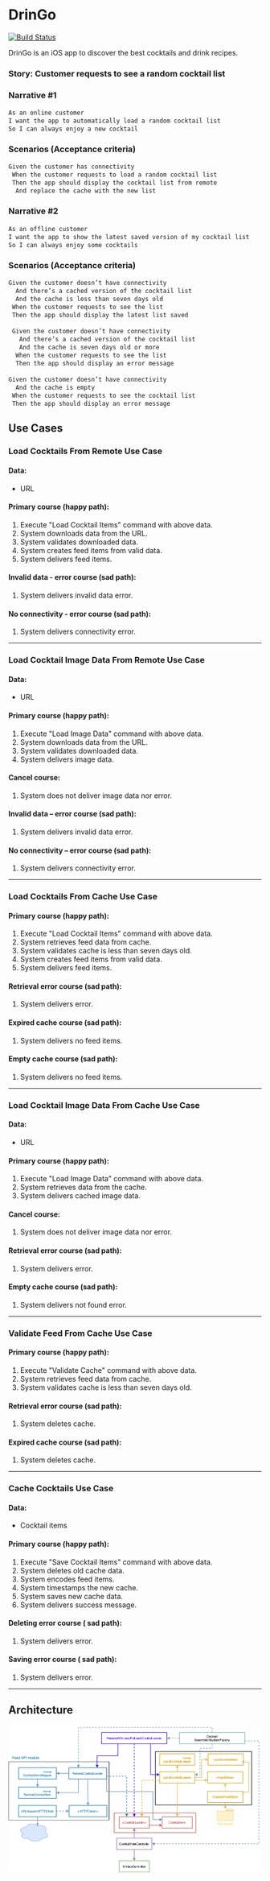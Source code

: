 # DrinGo

[![Build Status](https://travis-ci.org/fvegagiga/DrinGo.svg?branch=main)](https://travis-ci.org/fvegagiga/DrinGo)

DrinGo is an iOS app to discover the best cocktails and drink recipes.



### Story: Customer requests to see a random cocktail list

### Narrative #1

```
As an online customer
I want the app to automatically load a random cocktail list
So I can always enjoy a new cocktail
```

### Scenarios (Acceptance criteria)

```
Given the customer has connectivity
 When the customer requests to load a random cocktail list
 Then the app should display the cocktail list from remote
  And replace the cache with the new list
```

### Narrative #2

```
As an offline customer
I want the app to show the latest saved version of my cocktail list
So I can always enjoy some cocktails
```

### Scenarios (Acceptance criteria)

```
Given the customer doesn’t have connectivity
  And there’s a cached version of the cocktail list
  And the cache is less than seven days old
 When the customer requests to see the list
 Then the app should display the latest list saved
 
 Given the customer doesn’t have connectivity
   And there’s a cached version of the cocktail list
   And the cache is seven days old or more
  When the customer requests to see the list
  Then the app should display an error message

Given the customer doesn’t have connectivity
  And the cache is empty
 When the customer requests to see the cocktail list
 Then the app should display an error message
```

## Use Cases

### Load Cocktails From Remote Use Case

#### Data:
- URL

#### Primary course (happy path):
1. Execute "Load Cocktail Items" command with above data.
2. System downloads data from the URL.
3. System validates downloaded data.
4. System creates feed items from valid data.
5. System delivers feed items.

#### Invalid data - error course (sad path):
1. System delivers invalid data error.

#### No connectivity - error course (sad path):
1. System delivers connectivity error.

---

### Load Cocktail Image Data From Remote Use Case

#### Data:
- URL

#### Primary course (happy path):
1. Execute "Load Image Data" command with above data.
2. System downloads data from the URL.
3. System validates downloaded data.
4. System delivers image data.

#### Cancel course:
1. System does not deliver image data nor error.

#### Invalid data – error course (sad path):
1. System delivers invalid data error.

#### No connectivity – error course (sad path):
1. System delivers connectivity error.

---

### Load Cocktails From Cache Use Case

#### Primary course (happy path):
1. Execute "Load Cocktail Items" command with above data.
2. System retrieves feed data from cache.
3. System validates cache is less than seven days old.
4. System creates feed items from valid data.
5. System delivers feed items.

#### Retrieval error course (sad path):
1. System delivers error.

#### Expired cache course (sad path):
1. System delivers no feed items.

#### Empty cache course (sad path):
1. System delivers no feed items.

---

### Load Cocktail Image Data From Cache Use Case

#### Data:
- URL

#### Primary course (happy path):
1. Execute "Load Image Data" command with above data.
2. System retrieves data from the cache.
3. System delivers cached image data.

#### Cancel course:
1. System does not deliver image data nor error.

#### Retrieval error course (sad path):
1. System delivers error.

#### Empty cache course (sad path):
1. System delivers not found error.

---

### Validate Feed From Cache Use Case

#### Primary course (happy path):
1. Execute "Validate Cache" command with above data.
2. System retrieves feed data from cache.
3. System validates cache is less than seven days old.

#### Retrieval error course (sad path):
1. System deletes cache.

#### Expired cache course (sad path):
1. System deletes cache.

---

### Cache Cocktails Use Case

#### Data:
- Cocktail items

#### Primary course (happy path):
1. Execute "Save Cocktail Items" command with above data.
2. System deletes old cache data.
3. System encodes feed items.
4. System timestamps the new cache.
5. System saves new cache data.
6. System delivers success message.

#### Deleting error course ( sad path):
1. System delivers error.

#### Saving error course ( sad path):
1. System delivers error.

---

## Architecture

![Random Cocktail List Loading Feature](cocktail_list_feature_architecture.png)
